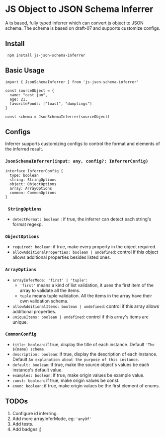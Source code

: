 # JS Object to JSON Schema Inferrer

A ts based, fully typed inferrer which can convert js object to JSON schema. The schema is based on draft-07 and supports customize configs.

## Install

```
 npm install js-json-schema-inferrer
```

## Basic Usage

```
import { JsonSchemaInferrer } from 'js-json-schema-inferrer'

const sourceObject = {
  name: "cest jun",
  age: 21,
  favoriteFoods: ["toast", "dumplings"]
}

const schema = JsonSchemaInferrer(sourceObject)

```

## Configs

Inferrer supports customizing configs to control the format and elements of the inferred result.

### `JsonSchemaInferrer(input: any, config?: InferrerConfig)`

```
interface InferrerConfig {
  type: boolean
  string: StringOptions
  object: ObjectOptions
  array: ArrayOptions
  common: CommonOptions
}
```

### ` StringOptions`

- `detectFormat: boolean` : if true, the inferrer can detect each string's format regexp.

### `ObjectOptions`

- `required: boolean`: if true, make every property in the object required.
- `allowAdditionalProperties: boolean | undefined`: control if this object allows additional properties besides listed ones.

### `ArrayOptions`

- `arrayInferMode: 'first' | 'tuple'`:
  - `'first'` means a kind of list validation, it uses the first item of the array to validate all the items.
  - `tuple` means tuple validation. All the items in the array have their own validation schema.
- `allowAdditionalItems: boolean | undefined`: control if this array allows additional properties.
- `uniqueItems: boolean | undefined`: control if this array's items are unique.

### `CommonConfig`

- `title: boolean`: if true, display the title of each instance. Default `'The ${name} schema`
- `description: boolean`: if true, display the description of each instance. Default `An explanation about the purpose of this instance.`
- `default: boolean`: if true, make the source object's values be each instance's default value.
- `examples: boolean`: if true, make origin values be example value.
- `const: boolean`: if true, make origin values be const.
- `enum: boolean`: if true, make origin values be the first element of enums.

## TODOs

1. Configure id inferring.
2. Add more arrayInferMode, eg: `'anyOf'`
3. Add tests.
4. Add badges ;)
